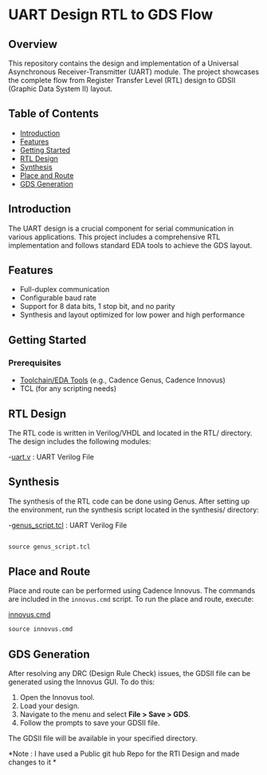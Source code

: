
# UART Design RTL to GDS Flow

## Overview

This repository contains the design and implementation of a Universal Asynchronous Receiver-Transmitter (UART) module. The project showcases the complete flow from Register Transfer Level (RTL) design to GDSII (Graphic Data System II) layout.

## Table of Contents

- [Introduction](#introduction)
- [Features](#features)
- [Getting Started](#getting-started)
- [RTL Design](#rtl-design)
- [Synthesis](#synthesis)
- [Place and Route](#place-and-route)
- [GDS Generation](#gds-generation)


## Introduction

The UART design is a crucial component for serial communication in various applications. This project includes a comprehensive RTL implementation and follows standard EDA tools to achieve the GDS layout.

## Features

- Full-duplex communication
- Configurable baud rate
- Support for 8 data bits, 1 stop bit, and no parity
- Synthesis and layout optimized for low power and high performance

## Getting Started

### Prerequisites

- [Toolchain/EDA Tools](#) (e.g., Cadence Genus, Cadence Innovus)
- TCL (for any scripting needs)

## RTL Design
The RTL code is written in Verilog/VHDL and located in the RTL/ directory. The design includes the following modules:

\-[uart.v](RTL/Verilog) : UART Verilog File

## Synthesis
The synthesis of the RTL code can be done using Genus. After setting up the environment, run the synthesis script located in the synthesis/ directory:

\-[genus_script.tcl](synthesis/Genus_script.tcl) : UART Verilog File
```markdown

source genus_script.tcl

```

## Place and Route
Place and route can be performed using Cadence Innovus. The commands are included in the `innovus.cmd` script. To run the place and route, execute:

[innovus.cmd](PnR/innovus.cmd)

```markdown
source innovus.cmd
```

## GDS Generation

After resolving any DRC (Design Rule Check) issues, the GDSII file can be generated using the Innovus GUI. To do this:

1. Open the Innovus tool.
2. Load your design.
3. Navigate to the menu and select **File > Save > GDS**.
4. Follow the prompts to save your GDSII file.

The GDSII file will be available in your specified directory.



*Note : I have used a Public git hub Repo for the RTl Design and made changes to it *





